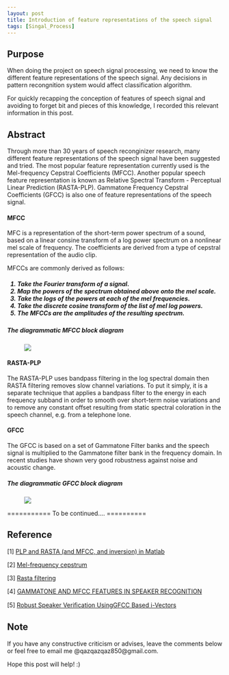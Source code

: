 ```yaml
---
layout: post
title: Introduction of feature representations of the speech signal
tags: [Singal_Process] 
---
```


## Purpose
When doing the project on speech signal processing, we need to know the different feature representations of the speech signal. Any decisions in pattern recongnition system would affect classification algorithm. 

For quickly recapping the conception of features of speech signal and avoiding to forget bit and pieces of this knowledge, I recorded this relevant information in this post.

## Abstract
Through more than 30 years of speech reconginizer research, many different feature representations of the speech signal have been suggested and tried. The most popular feature representation currently used is the Mel-frequency Cepstral Coefficients (MFCC). Another popular speech feature representation is known as Relative Spectral Transform - Perceptual Linear Prediction (RASTA-PLP). Gammatone Frequency Cepstral Coefficients (GFCC) is also one of feature representations of the speech signal.
 
#### MFCC
MFC is a representation of the short-term power spectrum of a sound, based on a linear consine transform of a log power spectrum on a nonlinear mel scale of frequency. The coefficients are derived from a type of cepstral representation of the audio clip.

MFCCs are commonly derived as follows:
<h5><ol>
    <li>Take the Fourier transform of a signal.</li>
    <li>Map the powers of the spectrum obtained above onto the mel scale.</li>
    <li>Take the logs of the powers at each of the mel frequencies.</li>
    <li>Take the discrete cosine transform of the list of mel log powers.</li>
    <li>The MFCCs are the amplitudes of the resulting spectrum.</li>
</ol></h5>

##### The diagrammatic MFCC block diagram
<figure>
<a><img src="{{ site.baseurl }}/picture/mfcc_block_diagram.png"></a>
</figure>

#### RASTA-PLP
The RASTA-PLP uses bandpass filtering in the log spectral domain then RASTA filtering removes slow channel variations. To put it simply, it is a separate technique that applies a bandpass filter to the energy in each frequency subband in order to smooth over short-term noise variations and to remove any constant offset resulting from static spectral coloration in the speech channel, e.g. from a telephone lone.

#### GFCC
The GFCC is based on a set of Gammatone Filter banks and the speech signal is multiplied to the Gammatone filter bank in the frequency domain. In recent studies have shown very good robustness against noise and acoustic change.

##### The diagrammatic GFCC block diagram
<figure>
<a><img src="{{ site.baseurl }}/picture/gfcc_block_diagram.png"></a>
</figure>

=========== To be continued.... ==========

## Reference
[1] [PLP and RASTA (and MFCC, and inversion) in Matlab](https://labrosa.ee.columbia.edu/matlab/rastamat/)

[2] [Mel-frequency cepstrum](https://en.wikipedia.org/wiki/Mel-frequency_cepstrum)

[3] [Rasta filtering](https://en.wikipedia.org/wiki/Rasta_filtering)

[4] [GAMMATONE AND MFCC FEATURES IN SPEAKER RECOGNITION](https://repository.lib.fit.edu/bitstream/handle/11141/458/Burgos%2c%20Wilson%2c%20Gammatone%20and%20MFCC....pdf?sequence=1&isAllowed=y)

[5] [Robust Speaker Veriﬁcation UsingGFCC Based i-Vectors](https://www.researchgate.net/publication/309149564_Robust_Speaker_Verification_Using_GFCC_Based_i-Vectors)

## Note
<p>If you have any constructive criticism or advises, leave the comments below or feel free to email me @qazqazqaz850@gmail.com.

Hope this post will help! :)
</p>
